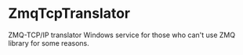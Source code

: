 # ZmqTcpTranslator
ZMQ-TCP/IP translator Windows service for those who can't use ZMQ library for some reasons.
